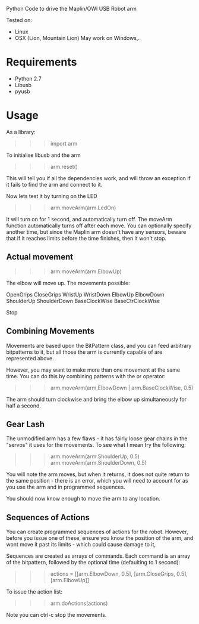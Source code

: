 Python Code to drive the Maplin/OWI USB Robot arm

  Tested on:
  * Linux
  * OSX (Lion, Mountain Lion)
  May work on Windows,.

Requirements
============
* Python 2.7
* Libusb
* pyusb

Usage
=====
As a library:

>>> import arm

To initialise libusb and the arm

>>> arm.reset()

This will tell you if all the dependencies work, and will throw an exception if it fails to find the arm and connect
 to it.

Now lets test it by turning on the LED

>>> arm.moveArm(arm.LedOn)

It will turn on for 1 second, and automatically turn off. The moveArm function automatically turns off after each
move. You can optionally specify another time, but since the Maplin arm doesn't have any sensors, beware that if
it reaches limits before the time finishes, then it won't stop.

Actual movement
---------------

>>> arm.moveArm(arm.ElbowUp)

The elbow will move up.
The movements possible:

OpenGrips
CloseGrips
WristUp
WristDown
ElbowUp
ElbowDown
ShoulderUp
ShoulderDown
BaseClockWise
BaseCtrClockWise

Stop

Combining Movements
-------------------
Movements are based upon the BitPattern class, and you can feed arbitrary bitpatterns to it, but all those the
arm is currently capable of are represented above.

However, you may want to make more than one movement at the same time. You can do this by combining patterns with the
or operator:

>>> arm.moveArm(arm.ElbowDown | arm.BaseClockWise, 0.5)

The arm should turn clockwise and bring the elbow up simultaneously for half a second.

Gear Lash
---------

The unmodified arm has a few flaws - it has fairly loose gear chains in the "servos" it uses for the movements.
To see what I mean try the following:

>>> arm.moveArm(arm.ShoulderUp, 0.5)
>>> arm.moveArm(arm.ShoulderDown, 0.5)

You will note the arm moves, but when it returns, it does not quite return to the same position - there is an error,
which you will need to account for as you use the arm and in programmed sequences.

You should now know enough to move the arm to any location.

Sequences of Actions
--------------------
You can create programmed sequences of actions for the robot. However, before you issue one of these, ensure you
know the position of the arm, and wont move it past its limits - which could cause damage to it,

Sequences are created as arrays of commands. Each command is an array of the bitpattern, followed by the
optional time (defaulting to 1 second):

>>> actions = [[arm.ElbowDown, 0.5], [arm.CloseGrips, 0.5], [arm.ElbowUp]]

To issue the action list:

>>> arm.doActions(actions)

Note you can ctrl-c stop the movements.
